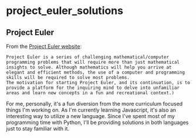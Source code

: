 # project_euler_solutions

## Project Euler

From the [Project Euler website](https://projecteuler.net/about):

> 
    Project Euler is a series of challenging mathematical/computer programming problems that will require more than just mathematical insights to solve. Although mathematics will help you arrive at elegant and efficient methods, the use of a computer and programming skills will be required to solve most problems.
    The motivation for starting Project Euler, and its continuation, is to provide a platform for the inquiring mind to delve into unfamiliar areas and learn new concepts in a fun and recreational context.)

For me, personally, it's a fun diversion from the more curriculum focused things I'm working on. As I'm currently learning Javascript, it's also an interesting way to utilize a new language. Since I've spent most of my programming time with Python, I'll be providing solutions in both languages just to stay familiar with it.    
